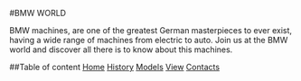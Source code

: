 #BMW WORLD

BMW machines, are one of the greatest German masterpieces to ever exist, having a wide range of machines from electric to auto. Join us at the BMW world and discover all there is to know about this machines.

##Table of content
[Home](#About)
[History](#History)
[Models](#Model)
[View](#View)
[Contacts](#Contacts)